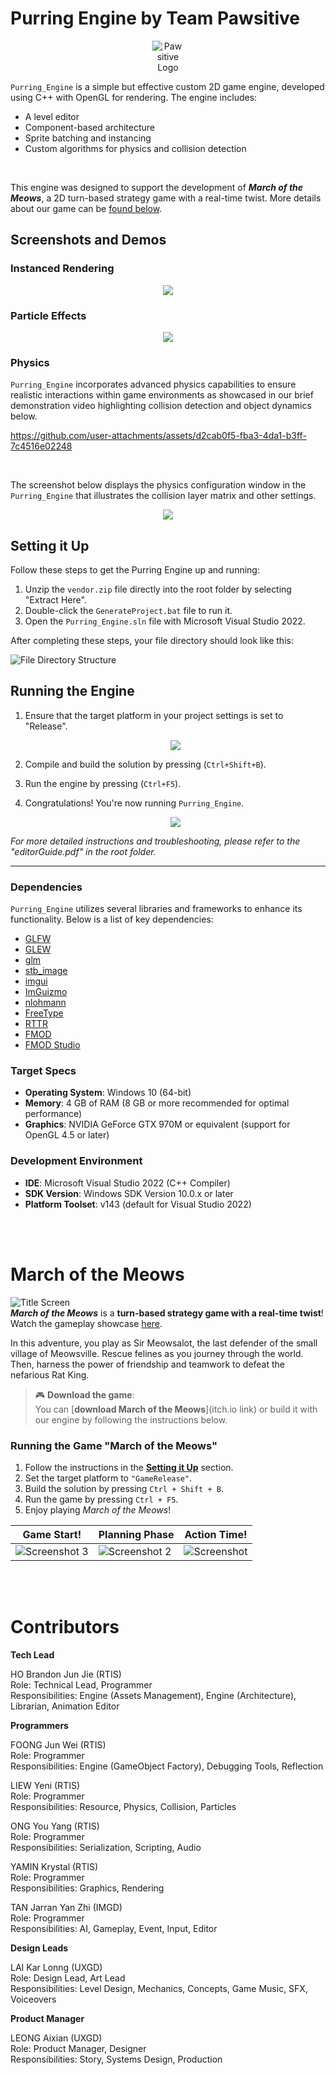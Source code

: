 # Purring Engine by Team Pawsitive
<p align="center">
  <img alt="Pawsitive Logo" src="https://github.com/user-attachments/assets/172c8bdc-5be1-4758-88aa-d9dc65cb6fd1" style="max-width:50px;height:auto;"/>
</p>

`Purring_Engine` is a simple but effective custom 2D game engine, developed using C++ with OpenGL for rendering.
The engine includes:
- A level editor
- Component-based architecture
- Sprite batching and instancing
- Custom algorithms for physics and collision detection
</br>

This engine was designed to support the development of _**March of the Meows**_, a 2D turn-based strategy game with a real-time twist. More details about our game can be [found below](#March-of-the-Meows).


## Screenshots and Demos

### Instanced Rendering
<p align="center">
  <img src="https://github.com/user-attachments/assets/df7e2e1b-b94e-4243-96f9-e058bdfc364a"/>
</p>

### Particle Effects
<p align="center">
  <img src="https://github.com/user-attachments/assets/310e6036-e8f1-4279-9e29-056c92daadd3"/>
</p>

### Physics
`Purring_Engine` incorporates advanced physics capabilities to ensure realistic interactions within game environments as showcased in our brief demonstration video highlighting collision detection and object dynamics below.

https://github.com/user-attachments/assets/d2cab0f5-fba3-4da1-b3ff-7c4516e02248

</br>

The screenshot below displays the physics configuration window in the `Purring_Engine` that illustrates the collision layer matrix and other settings.
<p align="center">
  <img src="https://github.com/user-attachments/assets/c871c821-6dd2-4e83-8577-7e7f400b6298"/>
</p>

## Setting it Up
Follow these steps to get the Purring Engine up and running:
1. Unzip the `vendor.zip` file directly into the root folder by selecting "Extract Here".
2. Double-click the `GenerateProject.bat` file to run it.
3. Open the `Purring_Engine.sln` file with Microsoft Visual Studio 2022.

After completing these steps, your file directory should look like this:

![File Directory Structure](https://github.com/user-attachments/assets/f51675f4-76d0-4c1e-970c-a5ed2f78585b)


## Running the Engine
1. Ensure that the target platform in your project settings is set to "Release".
   <p align="center">
     <img src="https://github.com/user-attachments/assets/bfb1899d-4750-4322-8169-fe7bca357af2"/>
   </p>
2. Compile and build the solution by pressing (`Ctrl+Shift+B`).
3. Run the engine by pressing (`Ctrl+F5`).
4. Congratulations! You're now running `Purring_Engine`.

   <p align="center">
     <img src="https://github.com/user-attachments/assets/2d7d97f8-050d-4e46-a2e0-43681f543806"/>
   </p>
   
_For more detailed instructions and troubleshooting, please refer to the "editorGuide.pdf" in the root folder._

---

### Dependencies
`Purring_Engine` utilizes several libraries and frameworks to enhance its functionality. Below is a list of key dependencies:

- [GLFW](https://github.com/glfw/glfw)
- [GLEW](https://github.com/nigels-com/glew)
- [glm](https://github.com/g-truc/glm)
- [stb_image](https://github.com/nothings/stb)
- [imgui](https://github.com/ocornut/imgui)
- [ImGuizmo](https://github.com/CedricGuillemet/ImGuizmo)
- [nlohmann](https://github.com/nlohmann/json)
- [FreeType](https://freetype.org/)
- [RTTR](https://github.com/rttrorg/rttr)
- [FMOD](https://fmod.com/)
- [FMOD Studio](https://fmod.com/)

### Target Specs
- **Operating System**: Windows 10 (64-bit)
- **Memory**: 4 GB of RAM (8 GB or more recommended for optimal performance)
- **Graphics**: NVIDIA GeForce GTX 970M or equivalent (support for OpenGL 4.5 or later)

### Development Environment
- **IDE**: Microsoft Visual Studio 2022 (C++ Compiler)
- **SDK Version**: Windows SDK Version 10.0.x or later
- **Platform Toolset**: v143 (default for Visual Studio 2022)

</br></br>

# March of the Meows
![Title Screen](https://github.com/user-attachments/assets/30294970-b48a-4bf2-9b1a-4a828922bf80) </br>
_**March of the Meows**_ is a **turn-based strategy game with a real-time twist**!  Watch the gameplay showcase [here](https://youtu.be/nU-O-rKS07c).

In this adventure, you play as Sir Meowsalot, the last defender of the small village of Meowsville. Rescue felines as you journey through the world. Then, harness the power of friendship and teamwork to defeat the nefarious Rat King.

> 🎮 **Download the game**:  
> You can [**download March of the Meows**](itch.io link) or build it with our engine by following the instructions below.

### Running the Game "March of the Meows"
1. Follow the instructions in the [**Setting it Up**](#setting-it-up) section.
2. Set the target platform to `"GameRelease"`.
3. Build the solution by pressing `Ctrl + Shift + B`.
4. Run the game by pressing `Ctrl + F5`.
5. Enjoy playing _March of the Meows_!

| Game Start! | Planning Phase | Action Time! |
|---|---|---|
 |![Screenshot 3](https://github.com/user-attachments/assets/1d68cf98-8469-4071-bca7-1895018855c1) | ![Screenshot 2](https://github.com/user-attachments/assets/4ca31055-f075-4c4f-8e79-4d751085be16) | ![Screenshot](https://github.com/user-attachments/assets/ab4b94bb-ce9c-488d-899d-d56c79d15d55) |


</br></br>

# Contributors 
**Tech Lead**

HO Brandon Jun Jie (RTIS) </br>
Role: Technical Lead, Programmer </br>
Responsibilities: Engine (Assets Management), Engine (Architecture), Librarian, Animation Editor </br>

**Programmers**

FOONG Jun Wei (RTIS) </br>
Role: Programmer </br>
Responsibilities: Engine (GameObject Factory), Debugging Tools, Reflection </br>

LIEW Yeni (RTIS) </br>
Role: Programmer </br>
Responsibilities: Resource, Physics, Collision, Particles </br>

ONG You Yang (RTIS) </br>
Role: Programmer </br>
Responsibilities: Serialization, Scripting, Audio </br>

YAMIN Krystal (RTIS) </br>
Role: Programmer </br>
Responsibilities: Graphics, Rendering </br>

TAN Jarran Yan Zhi (IMGD) </br>
Role: Programmer </br>
Responsibilities: AI, Gameplay, Event, Input, Editor </br>

**Design Leads**

LAI Kar Lonng (UXGD) </br>
Role: Design Lead, Art Lead </br>
Responsibilities: Level Design, Mechanics, Concepts, Game Music, SFX, Voiceovers </br>

**Product Manager**

LEONG Aixian (UXGD) </br>
Role: Product Manager, Designer </br>
Responsibilities: Story, Systems Design, Production </br>
